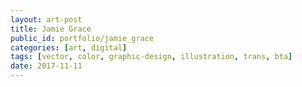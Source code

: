 ```yaml
---
layout: art-post
title: Jamie Grace
public_id: portfolio/jamie_grace
categories: [art, digital]
tags: [vector, color, graphic-design, illustration, trans, bta]
date: 2017-11-11
---
```

